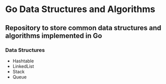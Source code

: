 # Go Data Structures and Algorithms

## Repository to store common data structures and algorithms implemented in Go

### Data Structures

- Hashtable
- LinkedList
- Stack
- Queue
